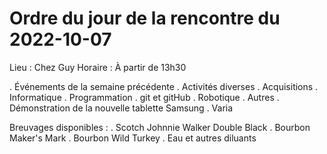 # Ordre du jour de la rencontre du 2022-10-07
Lieu :    Chez Guy
Horaire : À partir de 13h30

. Événements de la semaine précédente
  . Activités diverses
  . Acquisitions
  . Informatique
    . Programmation
    . git et gitHub
  . Robotique
  . Autres
. Démonstration de la nouvelle tablette Samsung
. Varia

Breuvages disponibles :
  . Scotch Johnnie Walker Double Black
  . Bourbon Maker's Mark
  . Bourbon Wild Turkey
  . Eau et autres diluants

